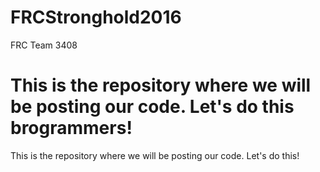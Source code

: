 # FRCStronghold2016
FRC Team 3408

This is the repository where we will be posting our code.  Let's do this brogrammers!
=======
This is the repository where we will be posting our code.  Let's do this!
